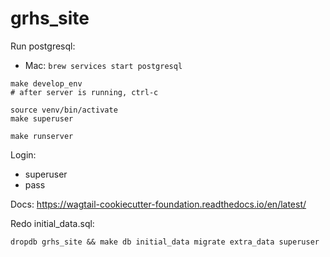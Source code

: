 grhs_site
==================


Run postgresql:

* Mac: `brew services start postgresql`

```
make develop_env
# after server is running, ctrl-c 

source venv/bin/activate
make superuser

make runserver
```

Login:
* superuser
* pass


Docs: https://wagtail-cookiecutter-foundation.readthedocs.io/en/latest/


Redo initial_data.sql:

```
dropdb grhs_site && make db initial_data migrate extra_data superuser
```
